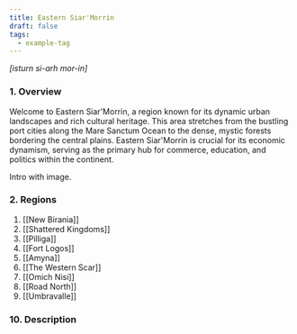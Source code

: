 ```yaml
---
title: Eastern Siar'Morrin
draft: false
tags:
  - example-tag
---
```

*[isturn si-arh mor-in]*

### 1. **Overview**

Welcome to Eastern Siar'Morrin, a region known for its dynamic urban landscapes and rich cultural heritage. This area stretches from the bustling port cities along the Mare Sanctum Ocean to the dense, mystic forests bordering the central plains. Eastern Siar'Morrin is crucial for its economic dynamism, serving as the primary hub for commerce, education, and politics within the continent.

Intro with image.

### 2. **Regions**

1.  [[New Birania]] 
2.  [[Shattered Kingdoms]] 
3.  [[Pilliga]] 
4.  [[Fort Logos]] 
5.  [[Amyna]] 
6.  [[The Western Scar]] 
7.  [[Omich Nisi]] 
8.  [[Road North]]
9.  [[Umbravalle]] 

### 10. **Description**


